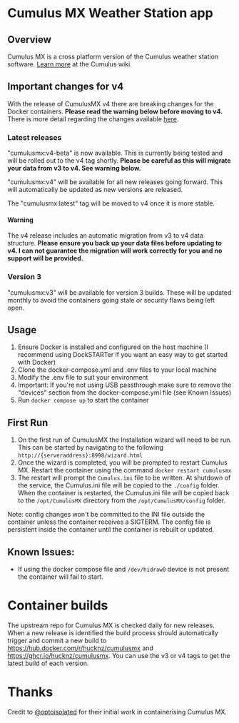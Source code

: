 # Cumulus MX Weather Station app

## Overview
Cumulus MX is a cross platform version of the Cumulus weather station software. [Learn more](https://www.cumuluswiki.org/a/Main_Page) at the Cumulus wiki.

## Important changes for v4 ##

With the release of CumulusMX v4 there are breaking changes for the Docker containers. **Please read the warning below before moving to v4.** There is more detail regarding the changes available [here](https://cumulus.hosiene.co.uk/viewtopic.php?t=22051).

### Latest releases ###
"cumulusmx:v4-beta" is now available. This is currently being tested and will be rolled out to the v4 tag shortly. **Please be careful as this will migrate your data from v3 to v4. See warning below.** 

"cumulusmx:v4" will be available for all new releases going forward. This will automatically be updated as new versions are released.

The "cumulusmx:latest" tag will be moved to v4 once it is more stable. 

#### Warning ####
The v4 release includes an automatic migration from v3 to v4 data structure. **Please ensure you back up your data files before updating to v4. I can not guarantee the migration will work correctly for you and no support will be provided.**

### Version 3 ###
"cumulusmx:v3" will be available for version 3 builds. These will be updated monthly to avoid the containers going stale or security flaws being left open. 

## Usage
1. Ensure Docker is installed and configured on the host machine (I recommend using DockSTARTer if you want an easy way to get started with Docker)
2. Clone the docker-compose.yml and .env files to your local machine
3. Modify the .env file to suit your environment
4. Important: If you're not using USB passthrough make sure to remove the "devices" section from the docker-compose.yml file (see Known Issues)
5. Run `docker compose up` to start the container

## First Run
1. On the first run of CumulusMX the Installation wizard will need to be run. This can be started by navigating to the following `http://{serveraddress}:8998/wizard.html`
2. Once the wizard is completed, you will be prompted to restart Cumulus MX. Restart the container using the command `docker restart cumulusmx`
3. The restart will prompt the `Cumulus.ini` file to be written. At shutdown of the service, the Cumulus.ini file will be copied to the `./config` folder. When the container is restarted, the Cumulus.ini file will be copied back to the `/opt/CumulusMX` directory from the `/opt/CumulusMX/config` folder.

Note: config changes won't be committed to the INI file outside the container unless the container receives a SIGTERM. The config file is persistent inside the container until the container is rebuilt or updated.

## Known Issues:
* If using the docker compose file and `/dev/hidraw0` device is not present the container will fail to start.

# Container builds
The upstream repo for Cumulus MX is checked daily for new releases. When a new release is identified the build process should automatically trigger and commit a new build to https://hub.docker.com/r/hucknz/cumulusmx and https://ghcr.io/hucknz/cumulusmx. You can use the v3 or v4 tags to get the latest build of each version. 

# Thanks

Credit to [@optoisolated](https://github.com/optoisolated/MXWeather) for their initial work in containerising Cumulus MX. 
